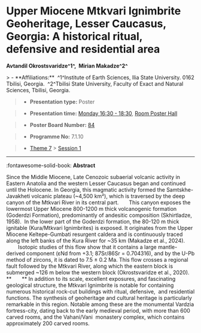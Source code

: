 # Upper Miocene Mtkvari Ignimbrite Geoheritage, Lesser Caucasus, Georgia: A historical ritual, defensive and residential area

**Avtandil Okrostsvaridze^1^,  Mirian Makadze^2^**

<!-- more -->> - **Affiliations:**  ^1^Institute of Earth Sciences, Ilia State University. 0162 Tbilisi, Georgia.  ^2^Tbilisi State University, Faculty of Exact and Natural Sciences, Tbilisi, Georgia.   

> - **Presentation type:** Poster

> - **Presentation time:** [Monday 16:30 - 18:30](../sessions_comparison.md#__tabbed_1_6), [Room Poster Hall](../maps_venue.md#__tabbed_1_1)

> - **Poster Board Number:** [84](../map_poster_boards.md#monday)

> - **Programme No:** 7.1.10

> - [Theme 7](../theme7.md) > [Session 1](../sessions/session-7-1.md)

--- 

:fontawesome-solid-book: **Abstract**

Since the Middle Miocene, Late Cenozoic subaerial volcanic activity in Eastern Anatolia and the western Lesser Caucasus began and continued until the Holocene. In Georgia, this magmatic activity formed the Samtskhe-Javakheti volcanic plateau (~4,500 km²), which is traversed by the deep canyon of the Mtkvari River in its central part.
      This canyon exposes the lowermost Upper Miocene 800-1200 m thick volcanogenic formation (Goderdzi Formation), predominantly of andesitic composition (Skhirtladze, 1958).  In the lower part of the Goderdzi formation, the 80-120 m thick ignitable (Kura/Mtkvari Ignimbrites) is exposed. It originates from the Upper Miocene Keltepe-Gumbati resurgent caldera and is continuously traced along the left banks of the Kura River for ~35 km (Makadze et al., 2024).
        Isotopic studies of this flow show that it contains a large mantle-derived component (εNd from +3.1; 87Sr/86Sr = 0.704316), and by the U-Pb method of zircons, it is dated to 7.5 ± 0.2 Ma. This flow crosses a regional fault followed by the Mtkvari River, along which the eastern block is submerged ~126 m below the western block (Okrostsvaridze et al., 2020).
**       ** In addition to its scale, excellent exposures, and fascinating geological structure, the Mtkvari Ignimbrite is notable for containing numerous historical rock-cut buildings with ritual, defensive,  and residential functions. The synthesis of geoheritage and cultural heritage is particularly remarkable in this region. Notable among these are the monumental Vardzia fortress-city, dating back to the early medieval period, with more than 600 carved rooms, and the Vahani/Vani  monastery complex, which contains approximately 200 carved rooms.

